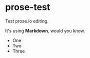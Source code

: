 prose-test
==========

Test prose.io editing.

It's using **Markdown**, would you know.

- One
- Two
- Three

